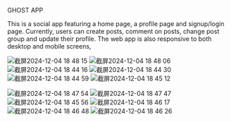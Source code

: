 GHOST APP

This is a social app featuring a home page, a profile page and signup/login page. 
Currently, users can create posts, comment on posts, change post group and update their profile. 
The web app is also responsive to both desktop and mobile screens,

![截屏2024-12-04 18 48 15](https://github.com/user-attachments/assets/de640963-5cd6-470f-9b8d-40f777879513)
![截屏2024-12-04 18 48 06](https://github.com/user-attachments/assets/4b01abee-d573-4b83-aa8c-621dd4a1ceb1)
![截屏2024-12-04 18 44 16](https://github.com/user-attachments/assets/11064f3f-312a-433c-80b9-05254a07687a)
![截屏2024-12-04 18 44 30](https://github.com/user-attachments/assets/cc11d4b4-4bde-4f15-ad55-e1da6a4956a9)
![截屏2024-12-04 18 44 59](https://github.com/user-attachments/assets/28905693-7682-4fb1-aa35-8f5f94f0ffbb)
![截屏2024-12-04 18 45 12](https://github.com/user-attachments/assets/0e86cbc4-5908-4082-805f-83968cef8c5e)

![截屏2024-12-04 18 47 54](https://github.com/user-attachments/assets/8f734c03-613e-4fed-aa17-8f9f9d01e89f)
![截屏2024-12-04 18 47 47](https://github.com/user-attachments/assets/6af3f55e-4df2-4105-bdc6-20d7d5ffc877)
![截屏2024-12-04 18 45 56](https://github.com/user-attachments/assets/a5192b64-47fd-4f62-87eb-bdf4d0d1a4e8)
![截屏2024-12-04 18 46 17](https://github.com/user-attachments/assets/42140df3-c3c8-440c-a712-e5590a3bffa0)
![截屏2024-12-04 18 46 48](https://github.com/user-attachments/assets/3cc67ce8-ea91-4a6c-9c36-dc8f4c34d451)
![截屏2024-12-04 18 46 26](https://github.com/user-attachments/assets/42b3bc8d-8604-45bf-85bb-1b5c03fef269)





